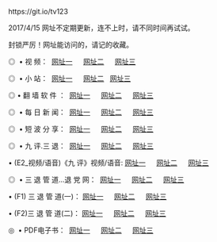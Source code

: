 <p>https://git.io/tv123
<p>2017/4/15 网址不定期更新，连不上时，请不同时间再试试。
<p>封锁严厉！网址能访问的，请记的收藏。
<p>◎   • 视 频： 
<a href="http://52.68.128.69/i/a1.html" target="_blank">网址一</a> 　 
<a href="http://52.68.128.69/i/a2.html" target="_blank">网址二</a> 　 
<a href="http://52.68.128.69/i/a3.html" target="_blank">网址三</a></p>
<p>◎ </span>  •  小 站：  
<a href="http://52.68.128.69/i/b1.html" target="_blank">网址一</a> 　 
<a href="http://52.68.128.69/i/b2.html" target="_blank">网址二</a>   
<a href="http://52.68.128.69/i/b3.html" target="_blank">网址三</a></p>
<p>◎  • 翻 墙 软 件 ：  
<a href="http://52.68.128.69/i/c1.html" target="_blank">网址一</a> 　 
<a href="http://52.68.128.69/i/c2.html" target="_blank">网址二</a> 　 
<a href="http://52.68.128.69/i/c3.html" target="_blank">网址三</a></p>
<p>◎ </span>  • 每 日 新 闻：  
<a href="http://52.68.128.69/i/d1.html" target="_blank">网址一</a> 　 
<a href="http://52.68.128.69/i/d2.html" target="_blank">网址二</a> 　 
<a href="http://52.68.128.69/i/d3.html" target="_blank">网址三</a></p>
<p>◎ </span>  • 短 波 分 享：  
<a href="http://52.68.128.69/i/h1.html" target="_blank">网址一</a> 　 
<a href="http://52.68.128.69/i/h2.html" target="_blank">网址二</a> 　 
<a href="http://52.68.128.69/i/h3.html" target="_blank">网址三</a></p>
<p>◎   • 九 评.三 退：  
<a href="http://52.68.128.69/i/91.html" target="_blank">网址一</a> 　 
<a href="http://52.68.128.69/i/92.html" target="_blank">网址二</a> 　 
<a href="http://52.68.128.69/i/93.html" target="_blank">网址三</a> 　</p>
<p>  • (E2_视频/语音)《九 评》视频/语音: 
<a href="http://52.68.128.69/i/n1.html" target="_blank">网址一</a> 　 
<a href="http://52.68.128.69/i/n2.html" target="_blank">网址二</a> 　 
<a href="http://52.68.128.69/i/n3.html" target="_blank">网址三</a></p>
<p>◎   • 三 退 管 道...退 党 网：  
<a href="http://52.68.128.69/i/31.html" target="_blank">网址一</a> 　 
<a href="http://52.68.128.69/i/32.html" target="_blank">网址二</a> 　 
<a href="http://52.68.128.69/i/33.html" target="_blank">网址三</a></p>
<p>  • (F1) 三 退 管 道(一)： 
<a href="http://52.68.128.69/i/t1.html" target="_blank">网址一</a> 　 
<a href="http://52.68.128.69/i/t2.html" target="_blank">网址二</a> 　 
<a href="http://52.68.128.69/i/t3.html" target="_blank">网址三</a></p>
<p>  • (F2)三 退 管 道(二)： 
<a href="http://52.68.128.69/i/t11.html" target="_blank">网址一</a> 　 
<a href="http://52.68.128.69/i/t22.html" target="_blank">网址二</a> 　 
<a href="http://52.68.128.69/i/t33.html" target="_blank">网址三</a></p>
<p>◎   • PDF电子书：  
<a href="http://52.68.128.69/i/p1.html" target="_blank">网址一</a> 　 
<a href="http://52.68.128.69/i/p2.html" target="_blank">网址二</a> 　 
<a href="http://52.68.128.69/i/p3.html/" target="_blank">网址三</a></p>
